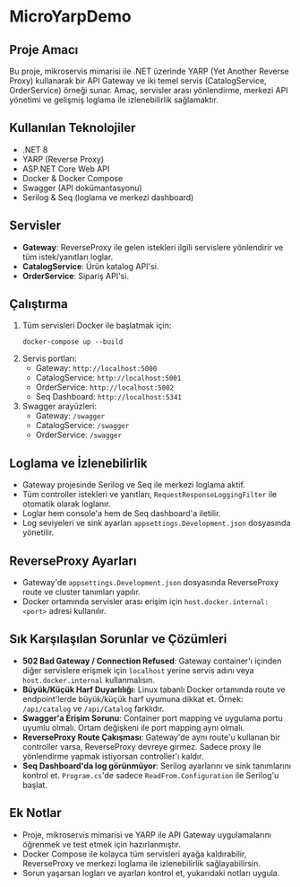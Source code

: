 # MicroYarpDemo

## Proje Amacı
Bu proje, mikroservis mimarisi ile .NET üzerinde YARP (Yet Another Reverse Proxy) kullanarak bir API Gateway ve iki temel servis (CatalogService, OrderService) örneği sunar. Amaç, servisler arası yönlendirme, merkezi API yönetimi ve gelişmiş loglama ile izlenebilirlik sağlamaktır.

## Kullanılan Teknolojiler
- .NET 8
- YARP (Reverse Proxy)
- ASP.NET Core Web API
- Docker & Docker Compose
- Swagger (API dokümantasyonu)
- Serilog & Seq (loglama ve merkezi dashboard)

## Servisler
- **Gateway**: ReverseProxy ile gelen istekleri ilgili servislere yönlendirir ve tüm istek/yanıtları loglar.
- **CatalogService**: Ürün katalog API'si.
- **OrderService**: Sipariş API'si.

## Çalıştırma
1. Tüm servisleri Docker ile başlatmak için:
   ```
   docker-compose up --build
   ```
2. Servis portları:
   - Gateway: `http://localhost:5000`
   - CatalogService: `http://localhost:5001`
   - OrderService: `http://localhost:5002`
   - Seq Dashboard: `http://localhost:5341`
3. Swagger arayüzleri:
   - Gateway: `/swagger`
   - CatalogService: `/swagger`
   - OrderService: `/swagger`

## Loglama ve İzlenebilirlik
- Gateway projesinde Serilog ve Seq ile merkezi loglama aktif.
- Tüm controller istekleri ve yanıtları, `RequestResponseLoggingFilter` ile otomatik olarak loglanır.
- Loglar hem console'a hem de Seq dashboard'a iletilir.
- Log seviyeleri ve sink ayarları `appsettings.Development.json` dosyasında yönetilir.

## ReverseProxy Ayarları
- Gateway'de `appsettings.Development.json` dosyasında ReverseProxy route ve cluster tanımları yapılır.
- Docker ortamında servisler arası erişim için `host.docker.internal:<port>` adresi kullanılır.

## Sık Karşılaşılan Sorunlar ve Çözümleri
- **502 Bad Gateway / Connection Refused**: Gateway container'ı içinden diğer servislere erişmek için `localhost` yerine servis adını veya `host.docker.internal` kullanmalısın.
- **Büyük/Küçük Harf Duyarlılığı**: Linux tabanlı Docker ortamında route ve endpoint'lerde büyük/küçük harf uyumuna dikkat et. Örnek: `/api/catalog` ve `/api/Catalog` farklıdır.
- **Swagger'a Erişim Sorunu**: Container port mapping ve uygulama portu uyumlu olmalı. Ortam değişkeni ile port mapping aynı olmalı.
- **ReverseProxy Route Çakışması**: Gateway'de aynı route'u kullanan bir controller varsa, ReverseProxy devreye girmez. Sadece proxy ile yönlendirme yapmak istiyorsan controller'ı kaldır.
- **Seq Dashboard'da log görünmüyor**: Serilog ayarlarını ve sink tanımlarını kontrol et. `Program.cs`'de sadece `ReadFrom.Configuration` ile Serilog'u başlat.

## Ek Notlar
- Proje, mikroservis mimarisi ve YARP ile API Gateway uygulamalarını öğrenmek ve test etmek için hazırlanmıştır.
- Docker Compose ile kolayca tüm servisleri ayağa kaldırabilir, ReverseProxy ve merkezi loglama ile izlenebilirlik sağlayabilirsin.
- Sorun yaşarsan logları ve ayarları kontrol et, yukarıdaki notları uygula.
